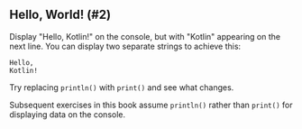 ## Hello, World! (#2)

Display "Hello, Kotlin!" on the console, but with "Kotlin" appearing on the
next line. You can display two separate strings to achieve this:

```
Hello,
Kotlin!
```

Try replacing `println()` with `print()` and see what changes.

Subsequent exercises in this book assume `println()` rather than `print()` for
displaying data on the console.